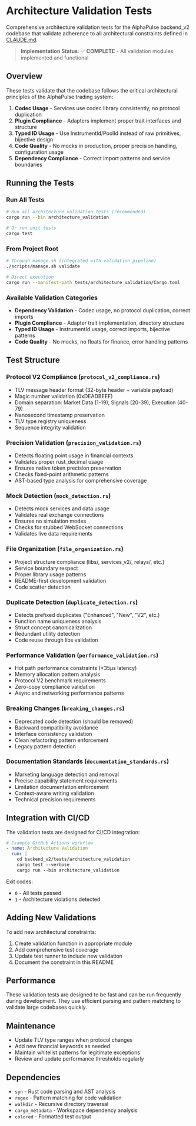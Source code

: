 # Architecture Validation Tests

Comprehensive architecture validation tests for the AlphaPulse backend_v2 codebase that validate adherence to all architectural constraints defined in [CLAUDE.md](../../CLAUDE.md).

> **Implementation Status**: ✅ **COMPLETE** - All validation modules implemented and functional

## Overview

These tests validate that the codebase follows the critical architectural principles of the AlphaPulse trading system:

1. **Codec Usage** - Services use codec library consistently, no protocol duplication
2. **Plugin Compliance** - Adapters implement proper trait interfaces and structure
3. **Typed ID Usage** - Use InstrumentId/PoolId instead of raw primitives, bijective design
4. **Code Quality** - No mocks in production, proper precision handling, configuration usage
5. **Dependency Compliance** - Correct import patterns and service boundaries

## Running the Tests

### Run All Tests
```bash
# Run all architecture validation tests (recommended)
cargo run --bin architecture_validation

# Or run unit tests
cargo test
```

### From Project Root
```bash
# Through manage.sh (integrated with validation pipeline)
./scripts/manage.sh validate

# Direct execution
cargo run --manifest-path tests/architecture_validation/Cargo.toml
```

### Available Validation Categories

- **Dependency Validation** - Codec usage, no protocol duplication, correct imports
- **Plugin Compliance** - Adapter trait implementation, directory structure
- **Typed ID Usage** - InstrumentId usage, correct imports, bijective patterns
- **Code Quality** - No mocks, no floats for finance, error handling patterns

## Test Structure

### Protocol V2 Compliance (`protocol_v2_compliance.rs`)
- TLV message header format (32-byte header + variable payload)
- Magic number validation (0xDEADBEEF)
- Domain separation: Market Data (1-19), Signals (20-39), Execution (40-79)
- Nanosecond timestamp preservation
- TLV type registry uniqueness
- Sequence integrity validation

### Precision Validation (`precision_validation.rs`)
- Detects floating point usage in financial contexts
- Validates proper rust_decimal usage
- Ensures native token precision preservation
- Checks fixed-point arithmetic patterns
- AST-based type analysis for comprehensive coverage

### Mock Detection (`mock_detection.rs`)
- Detects mock services and data usage
- Validates real exchange connections
- Ensures no simulation modes
- Checks for stubbed WebSocket connections
- Validates live data requirements

### File Organization (`file_organization.rs`)
- Project structure compliance (libs/, services_v2/, relays/, etc.)
- Service boundary respect
- Proper library usage patterns  
- README-first development validation
- Code scatter detection

### Duplicate Detection (`duplicate_detection.rs`)
- Detects prefixed duplicates ("Enhanced", "New", "V2", etc.)
- Function name uniqueness analysis
- Struct concept canonicalization
- Redundant utility detection
- Code reuse through libs validation

### Performance Validation (`performance_validation.rs`)
- Hot path performance constraints (<35μs latency)
- Memory allocation pattern analysis
- Protocol V2 benchmark requirements
- Zero-copy compliance validation
- Async and networking performance patterns

### Breaking Changes (`breaking_changes.rs`)
- Deprecated code detection (should be removed)
- Backward compatibility avoidance
- Interface consistency validation
- Clean refactoring pattern enforcement
- Legacy pattern detection

### Documentation Standards (`documentation_standards.rs`)
- Marketing language detection and removal
- Precise capability statement requirements
- Limitation documentation enforcement
- Context-aware writing validation
- Technical precision requirements

## Integration with CI/CD

The validation tests are designed for CI/CD integration:

```yaml
# Example GitHub Actions workflow
- name: Architecture Validation
  run: |
    cd backend_v2/tests/architecture_validation
    cargo test --verbose
    cargo run --bin architecture_validation
```

Exit codes:
- `0` - All tests passed
- `1` - Architecture violations detected

## Adding New Validations

To add new architectural constraints:

1. Create validation function in appropriate module
2. Add comprehensive test coverage
3. Update test runner to include new validation
4. Document the constraint in this README

## Performance

These validation tests are designed to be fast and can be run frequently during development. They use efficient parsing and pattern matching to validate large codebases quickly.

## Maintenance

- Update TLV type ranges when protocol changes
- Add new financial keywords as needed
- Maintain whitelist patterns for legitimate exceptions
- Review and update performance thresholds regularly

## Dependencies

- `syn` - Rust code parsing and AST analysis
- `regex` - Pattern matching for code validation
- `walkdir` - Recursive directory traversal
- `cargo_metadata` - Workspace dependency analysis
- `colored` - Formatted test output